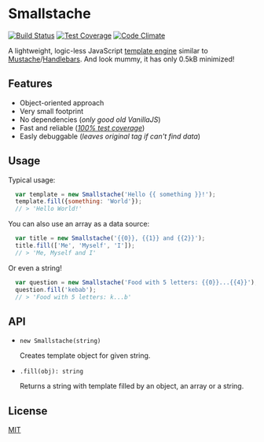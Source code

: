 # Smallstache
[![Build Status](https://travis-ci.org/macie/smallstache.svg?branch=master)](https://travis-ci.org/macie/smallstache)
[![Test Coverage](https://codeclimate.com/github/macie/smallstache/badges/coverage.svg)](https://codeclimate.com/github/macie/smallstache/coverage)
[![Code Climate](https://codeclimate.com/github/macie/smallstache/badges/gpa.svg)](https://codeclimate.com/github/macie/smallstache)

A lightweight, logic-less JavaScript [template engine](https://en.wikipedia.org/wiki/Web_template_system) similar to [Mustache](https://mustache.github.io/)/[Handlebars](http://handlebarsjs.com/). And look mummy, it has only 0.5kB minimized!

## Features
 - Object-oriented approach
 - Very small footprint
 - No dependencies (*only good old VanillaJS*)
 - Fast and reliable (*[100% test coverage](https://codeclimate.com/github/macie/smallstache/coverage)*)
 - Easly debuggable (*leaves original tag if can't find data*)

## Usage
Typical usage:
```js
  var template = new Smallstache('Hello {{ something }}!');
  template.fill({something: 'World'});
  // > 'Hello World!'
```
You can also use an array as a data source:
```js
  var title = new Smallstache('{{0}}, {{1}} and {{2}}');
  title.fill(['Me', 'Myself', 'I']);
  // > 'Me, Myself and I'
```

Or even a string!
```js
  var question = new Smallstache('Food with 5 letters: {{0}}...{{4}}');
  question.fill('kebab');
  // > 'Food with 5 letters: k...b'
```

## API

 *  `new Smallstache(string)`

    Creates template object for given string.

 *  `.fill(obj): string`

    Returns a string with template filled by an object, an array or a string. 

## License
[MIT](./LICENSE)
